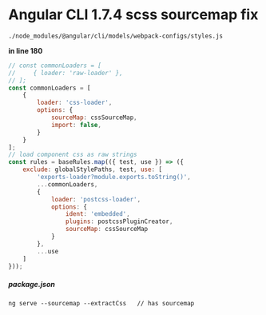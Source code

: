 # Angular CLI 1.7.4 scss sourcemap fix

`./node_modules/@angular/cli/models/webpack-configs/styles.js`

**in line 180**

```javascript
// const commonLoaders = [
//     { loader: 'raw-loader' },
// ];
const commonLoaders = [
    {
        loader: 'css-loader',
        options: {
            sourceMap: cssSourceMap,
            import: false,
        }
    }
];
// load component css as raw strings
const rules = baseRules.map(({ test, use }) => ({
    exclude: globalStylePaths, test, use: [
        'exports-loader?module.exports.toString()',
        ...commonLoaders,
        {
            loader: 'postcss-loader',
            options: {
                ident: 'embedded',
                plugins: postcssPluginCreator,
                sourceMap: cssSourceMap
            }
        },
        ...use
    ]
}));
```

##### package.json
`ng serve --sourcemap --extractCss   // has sourcemap ` 
